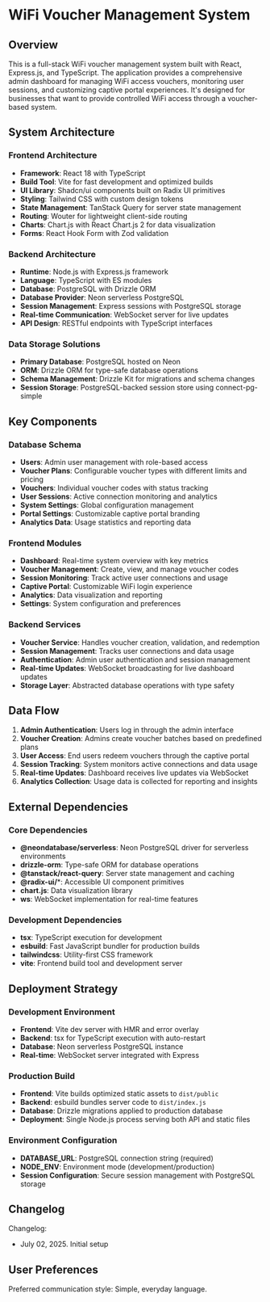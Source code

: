 # WiFi Voucher Management System

## Overview

This is a full-stack WiFi voucher management system built with React, Express.js, and TypeScript. The application provides a comprehensive admin dashboard for managing WiFi access vouchers, monitoring user sessions, and customizing captive portal experiences. It's designed for businesses that want to provide controlled WiFi access through a voucher-based system.

## System Architecture

### Frontend Architecture
- **Framework**: React 18 with TypeScript
- **Build Tool**: Vite for fast development and optimized builds
- **UI Library**: Shadcn/ui components built on Radix UI primitives
- **Styling**: Tailwind CSS with custom design tokens
- **State Management**: TanStack Query for server state management
- **Routing**: Wouter for lightweight client-side routing
- **Charts**: Chart.js with React Chart.js 2 for data visualization
- **Forms**: React Hook Form with Zod validation

### Backend Architecture
- **Runtime**: Node.js with Express.js framework
- **Language**: TypeScript with ES modules
- **Database**: PostgreSQL with Drizzle ORM
- **Database Provider**: Neon serverless PostgreSQL
- **Session Management**: Express sessions with PostgreSQL storage
- **Real-time Communication**: WebSocket server for live updates
- **API Design**: RESTful endpoints with TypeScript interfaces

### Data Storage Solutions
- **Primary Database**: PostgreSQL hosted on Neon
- **ORM**: Drizzle ORM for type-safe database operations
- **Schema Management**: Drizzle Kit for migrations and schema changes
- **Session Storage**: PostgreSQL-backed session store using connect-pg-simple

## Key Components

### Database Schema
- **Users**: Admin user management with role-based access
- **Voucher Plans**: Configurable voucher types with different limits and pricing
- **Vouchers**: Individual voucher codes with status tracking
- **User Sessions**: Active connection monitoring and analytics
- **System Settings**: Global configuration management
- **Portal Settings**: Customizable captive portal branding
- **Analytics Data**: Usage statistics and reporting data

### Frontend Modules
- **Dashboard**: Real-time system overview with key metrics
- **Voucher Management**: Create, view, and manage voucher codes
- **Session Monitoring**: Track active user connections and usage
- **Captive Portal**: Customizable WiFi login experience
- **Analytics**: Data visualization and reporting
- **Settings**: System configuration and preferences

### Backend Services
- **Voucher Service**: Handles voucher creation, validation, and redemption
- **Session Management**: Tracks user connections and data usage
- **Authentication**: Admin user authentication and session management
- **Real-time Updates**: WebSocket broadcasting for live dashboard updates
- **Storage Layer**: Abstracted database operations with type safety

## Data Flow

1. **Admin Authentication**: Users log in through the admin interface
2. **Voucher Creation**: Admins create voucher batches based on predefined plans
3. **User Access**: End users redeem vouchers through the captive portal
4. **Session Tracking**: System monitors active connections and data usage
5. **Real-time Updates**: Dashboard receives live updates via WebSocket
6. **Analytics Collection**: Usage data is collected for reporting and insights

## External Dependencies

### Core Dependencies
- **@neondatabase/serverless**: Neon PostgreSQL driver for serverless environments
- **drizzle-orm**: Type-safe ORM for database operations
- **@tanstack/react-query**: Server state management and caching
- **@radix-ui/***: Accessible UI component primitives
- **chart.js**: Data visualization library
- **ws**: WebSocket implementation for real-time features

### Development Dependencies
- **tsx**: TypeScript execution for development
- **esbuild**: Fast JavaScript bundler for production builds
- **tailwindcss**: Utility-first CSS framework
- **vite**: Frontend build tool and development server

## Deployment Strategy

### Development Environment
- **Frontend**: Vite dev server with HMR and error overlay
- **Backend**: tsx for TypeScript execution with auto-restart
- **Database**: Neon serverless PostgreSQL instance
- **Real-time**: WebSocket server integrated with Express

### Production Build
- **Frontend**: Vite builds optimized static assets to `dist/public`
- **Backend**: esbuild bundles server code to `dist/index.js`
- **Database**: Drizzle migrations applied to production database
- **Deployment**: Single Node.js process serving both API and static files

### Environment Configuration
- **DATABASE_URL**: PostgreSQL connection string (required)
- **NODE_ENV**: Environment mode (development/production)
- **Session Configuration**: Secure session management with PostgreSQL storage

## Changelog

Changelog:
- July 02, 2025. Initial setup

## User Preferences

Preferred communication style: Simple, everyday language.